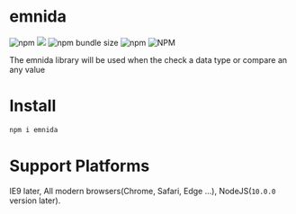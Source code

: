 # emnida

![npm](https://img.shields.io/npm/v/emnida) [![](https://data.jsdelivr.com/v1/package/npm/emnida/badge)](https://www.jsdelivr.com/package/npm/emnida) ![npm bundle size](https://img.shields.io/bundlephobia/min/emnida) ![npm](https://img.shields.io/npm/dm/emnida) ![NPM](https://img.shields.io/npm/l/emnida)

The emnida library will be used when the check a data type or compare an any value

# Install

```javascript
npm i emnida
```

# Support Platforms

IE9 later, All modern browsers(Chrome, Safari, Edge ...), NodeJS(`10.0.0` version later).

